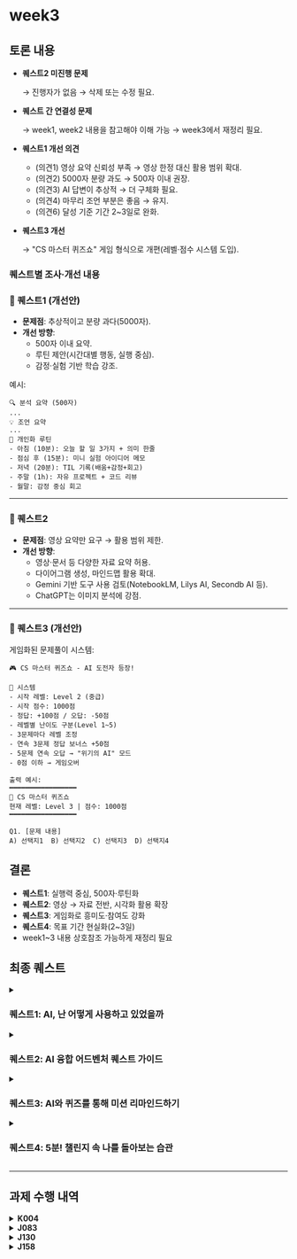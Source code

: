# week3

## 토론 내용
- **퀘스트2 미진행 문제**
    
    → 진행자가 없음 → 삭제 또는 수정 필요.
    
- **퀘스트 간 연결성 문제**
    
    → week1, week2 내용을 참고해야 이해 가능 → week3에서 재정리 필요.
    
- **퀘스트1 개선 의견**
    - (의견1) 영상 요약 신뢰성 부족 → 영상 한정 대신 활용 범위 확대.
    - (의견2) 5000자 분량 과도 → 500자 이내 권장.
    - (의견3) AI 답변이 추상적 → 더 구체화 필요.
    - (의견4) 마무리 조언 부분은 좋음 → 유지.
    - (의견6) 달성 기준 기간 2~3일로 완화.
- **퀘스트3 개선**
    
    → "CS 마스터 퀴즈쇼" 게임 형식으로 개편(레벨·점수 시스템 도입).

### 퀘스트별 조사·개선 내용

### 🔹 퀘스트1 (개선안)

- **문제점**: 추상적이고 분량 과다(5000자).
- **개선 방향**:
    - 500자 이내 요약.
    - 루틴 제안(시간대별 행동, 실행 중심).
    - 감정·실험 기반 학습 강조.

예시:

```text
🔍 분석 요약 (500자)
...
💡 조언 요약
...
🧭 개인화 루틴
- 아침 (10분): 오늘 할 일 3가지 + 의미 한줄
- 점심 후 (15분): 미니 실험 아이디어 메모
- 저녁 (20분): TIL 기록(배움+감정+회고)
- 주말 (1h): 자유 프로젝트 + 코드 리뷰
- 월말: 감정 중심 회고
```

---

### 🔹 퀘스트2

- **문제점**: 영상 요약만 요구 → 활용 범위 제한.
- **개선 방향**:
    - 영상·문서 등 다양한 자료 요약 허용.
    - 다이어그램 생성, 마인드맵 활용 확대.
    - Gemini 기반 도구 사용 검토(NotebookLM, Lilys AI, Secondb AI 등).
    - ChatGPT는 이미지 분석에 강점.

---

### 🔹 퀘스트3 (개선안)

게임화된 문제풀이 시스템:

```text
🎮 CS 마스터 퀴즈쇼 - AI 도전자 등장!

📌 시스템
- 시작 레벨: Level 2 (중급)
- 시작 점수: 1000점
- 정답: +100점 / 오답: -50점
- 레벨별 난이도 구분(Level 1~5)
- 3문제마다 레벨 조정
- 연속 3문제 정답 보너스 +50점
- 5문제 연속 오답 → "위기의 AI" 모드
- 0점 이하 → 게임오버

출력 예시:
━━━━━━━━━━━━━━━━━
🎯 CS 마스터 퀴즈쇼
현재 레벨: Level 3 | 점수: 1000점
━━━━━━━━━━━━━━━━━

Q1. [문제 내용]
A) 선택지1  B) 선택지2  C) 선택지3  D) 선택지4
```

## 결론

- **퀘스트1**: 실행력 중심, 500자·루틴화
- **퀘스트2**: 영상 → 자료 전반, 시각화 활용 확장
- **퀘스트3**: 게임화로 흥미도·참여도 강화
- **퀘스트4**: 목표 기간 현실화(2~3일)
- week1~3 내용 상호참조 가능하게 재정리 필요

## 최종 퀘스트

<details>
<summary><h3>퀘스트1: AI, 난 어떻게 사용하고 있었을까</h3></summary>

**[목적]**

AI 사용 경험을 되돌아보고, 나의 사고 패턴, 결정 흐름, 무의식적 습관, 반복되는 약점 등을 파악하여
더 주체적이고 효율적인 AI 사용 전략을 수립한다.

**[퀘스트 진행 방법]**

다음 문장을 복사해서 ChatGPT에게 질문한다:

(자신의 상황에 맞게 프롬프트를 수정해 질문해도 된다.)

```text
지금까지 너와 나눈 모든 대화를 바탕으로,
내 사고 패턴, 의사 결정 방식, 무의식적인 편향, 반복되는 약점이나 맹점을 구체적이고 날카롭게 분석해 줘.

각 항목마다 나에게 필요한 실질적인 조언을 500자 이내로 정리해 줘.

그리고 이 분석 내용을 바탕으로,
나를 위한 개인화된 학습 루틴을 만들어 줘.
단, 시간대별 일정이 아니라,
“하루에 딱 1시간은 학습만 해보기”, “너는 너무 열심히 하니까 10분 쉬는 걸 일부러 넣자” 같이
내 성향을 고려한 실천 권장사항 중심으로 제안해 줘.

참고로, 나는 매일 오전 10시부터 오후 7시까지 ‘챌린지 프로그램’을 하고 있고,
새벽 2시까지 추가 학습이 가능해. 중간중간 의도적 휴식도 꼭 있었으면 해.
```

- AI의 분석 내용에서 인상 깊었던 부분, 납득되지 않는 부분이 있다면
  추가 질문을 통해 판단 기준이나 이유를 확인해 본다.

- "그건 왜 그렇게 분석했어?" / "이건 좀 다른 것 같아, 왜 그렇게 말했지?"
  → 이런 식의 추가 탐색 권장!

**[퀘스트 달성 기준]**

1. 실행 여부: ChatGPT에게 질문한 화면 캡처 제출
2. 성찰 결과: AI의 분석과 루틴을 읽고 난 뒤의 느낀점 작성
3. 응용 확장: 루틴을 바탕으로 내 학습 방식에 적용한 예시 공유
</details>

<details>
<summary><h3>퀘스트2: AI 융합 어드벤처 퀘스트 가이드</h3></summary>

#### 🪄 AI 도구의 지휘자 - 학습을 위한 최적의 도구 활용하기
- **퀘스트 배경**: 모든 AI가 모든 작업을 완벽하게 수행하는 것은 아닙니다. 각 AI의 강점을 파악하고, 목적에 맞는 AI 도구를 선택하여 활용하는 능력은 현대의 학습자에게 필수적입니다. 이 퀘스트를 통해 다양한 AI 도구의 특성을 이해하고, 가장 효율적인 학습 시너지를 만들어내는 방법을 익힙니다.

- **퀘스트 목표**: 특정 학습 목표에 따라 `Gemini`뿐만 아니라 다른 AI 도구(예: `NotebookLM`, `Lilys AI`, `ChatGPT` 등)를 적재적소에 활용하여 학습의 효율을 극대화합니다.

- **퀘스트 진행 방법**:

    1. **[요약 및 분석]**: 학습하고자 하는 특정 주제에 대해 분석 전문 AI(예: `Gemini`(`NotebookLM`), `Lilys AI`)에게 영상 요약 및 핵심 정보 분석을 요청합니다.

    2. **[심화 학습 및 대화]**: 요약본을 바탕으로, Gemini 기반의 `NotebookLM` 또는 `ChatGPT` 등에 요약 내용을 업로드합니다. 대화형 AI 기능을 활용하여 요약본에 대해 더 깊이 있는 질문을 던지고, AI와 대화하며 학습 내용을 심화합니다.

    3. **[시각화]** 영상의 시각적 요소나 특정 장면이 궁금하다면, `Lilys AI`와 같은 도구를 사용하면 시간대별 스냅샷을 확인하며 학습 내용을 시각적으로 보강할 수 있습니다.

    4. **[이미지 분석 및 프롬프트 재창조]** 특정 이미지나 다이어그램을 분석하고 싶다면, `ChatGPT-4o` 등 이미지 분석에 강점을 가진 AI에게 이미지를 제공하고 상세한 분석 내용을 요청합니다. 이를 통해 얻은 정보를 바탕으로 다이어그램 생성이나 프롬프트 재창조를 요청하여 최종적인 결과물을 완성합니다.

- **퀘스트 달성 기준**: 하나의 학습 목표를 달성하기 위해 `2가지 이상의 AI` 도구를 전략적으로 활용하고, 각 도구의 장점을 최대한 활용하여 학습의 깊이와 효율을 모두 높입니다.
</details>

<details>
<summary><h3>퀘스트3: AI와 퀴즈를 통해 미션 리마인드하기</h3></summary>

#### 1. 퀘스트 배경

AI와의 퀴즈를 통해 미션에 대한 내용을 리마인드하고 점검한다.

#### 2. 퀘스트 목표

AI를 활용해 학습 키워드에 대한 퀴즈를 생성하고, 스스로 퀴즈를 풀며 개념을 재확인한다.

#### 3. 퀘스트 진행 방법

AI에게 아래와 같은 형식으로 프롬프트를 입력하여 생성되는 퀴즈들을 풀며 미션에 대해 리마인드를 해본다. <br>
퀴즈 주제는 그날의 미션 학습 키워드 또는 본인이 학습하고 싶은 키워드를 적는다.<br>
시작 레벨은 스스로에게 맞게 AI와 조절 가능하다. <br>
퀴즈를 풀고 나면 '퀴즈 종료'를 입력하여 오답 노트 확인.<br>

```text
🎮 "CS 마스터 퀴즈쇼 - AI 도전자 등장!"

**게임 시스템:**

- 시작 레벨: Level 2 (중급)
- 시작 점수: 1000점
- 정답 시: +100점, 레벨업 고려
- 오답 시: -50점, 레벨다운 고려

**퀴즈 주제**
프로세스, 스레드, 멀티 스레드, race condition

**레벨 시스템:**
Level 1 (초급 - 500-999점)
Level 2 (중급 - 1000-1499점) 
Level 3 (고급 - 1500-1999점)
Level 4 (전문가 - 2000-2499점)
Level 5 (신급 - 2500점+)

**진행 방식:**

1. 너는 내 현재 레벨에 맞는 문제를 출제해줘
2. 나는 답을 제시할게
3. 너는 정답/오답 판정 + 점수 업데이트 + 간단한 해설
4. 3문제마다 레벨 조정 검토
5. 계속 현재 점수와 레벨을 표시해줘

**출력 형식:**
━━━━━━━━━━━━━━━━━
🎯 CS 마스터 퀴즈쇼
현재 레벨: Level 3 | 점수: 1000점
━━━━━━━━━━━━━━━━━

Q1. [문제 내용]
A) 선택지1  B) 선택지2  C) 선택지3  D) 선택지4

**특별 규칙:**

- 연속 3문제 정답 시 보너스 +50점!
- 5문제 연속 오답 시 "위기의 AI" 모드 돌입
- 점수 0점 이하면 게임오버
- 게임오버가 되거나 '퀴즈 종료'를 입력하면 오답노트 정리해서 보여줘(오답노트는 문제, 선택한 답, 정답, 해설 포함)
```

#### 4. 퀘스트 달성 기준

최소 고급 도달!

고급 이상에서 실행했다면 한 단계 레벨 업을 목표로!

**추가로 진행할 사항**

- AI가 출제하는 문제가 잘못된 것 같다면, 스스로 찾아보고 조사하기.
</details>

<details>
<summary><h3>퀘스트4: 5분! 챌린지 속 나를 돌아보는 습관</h3></summary>

#### 배경: AI 도구를 활용해 어떻게 더 잘 배우고 성장할 수 있을까?
- 챌린지 과정이 CS 미션을 수행하는 강도 높은 학습 환경
- 짧은 시간안에 미션을 진행하다보면 스스로의 생각 또는 감정을 돌아볼 여유가 부족함
- 이 퀘스트를 활용하여 성장 점검 습관을 만들어 스스로 성장할 수 있도록 도와줌

#### 유지한 점
- 나를 돌아보며 AI와 대화를 한다는 점에서 스스로를 돌아볼 시간이 좋은 것 같아 기존 퀘스트 내용은 유지하였다.

#### 변경 사항
- 달성 기준에서 주 4일 이상 퀘스트를 진행한다면 금요일 릴프 시간을 제외한 매일을 진행해야 한다는 점에서
- 달성 기준을 기존 주 4일에서 주 2일로 변경하였다.

#### 목표
- AI를 활용하여 자신의 성장을 점검한다.
- AI를 **성장 파트너**로 활용한다.

#### 진행 방법
- 주 2회 / AI에게 "오늘 나의 하루의 이야기를 말해줌"
- AI가 제공하는 답변 또는 질문으로 5분동안 자신의 이해, 성찰을 돌아본다.

#### 달성 기준
- 최소 주 2회 AI와 대화를 통해 나를 돌아본다.
- AI와 대화는 최소 5분간 대화해야 한다.
- AI의 질문에 성실히 답하여 내용을 기록한다.
- 해당 퀘스트로 자신의 성장 또는 변화를 느껴보며 **한 가지 이상** 발견한다.
- 선택 사항: 자신이 느낀 인사이트를 슬랙에 공유해본다.
</details>

---
## 과제 수행 내역

<details>
  <summary> <b>K004</b> </summary>

  #### 퀘스트: 
  
</details>

<details>
  <summary> <b>J083</b> </summary>

  #### 퀘스트1: AI, 난 어떻게 사용하고 있었을까
  - 입력 프롬프트
  ```
  지금까지 너와 나눈 모든 대화를 바탕으로, 내 사고 패턴, 의사 결정 방식, 무의식적인 편향, 반복되는 약점이나 맹점을 구체적이고 날카롭게 분석해 줘.

  각 항목마다 나에게 필요한 실질적인 조언을 500자 이내로 정리해 줘.

  그리고 이 분석 내용을 바탕으로,
  나를 위한 개인화된 학습 루틴을 만들어 줘.
  단, 시간대별 일정이 아니라,
  “하루에 딱 1시간은 학습만 해보기”, “너는 너무 열심히 하니까 10분 쉬는 걸 일부러 넣자” 같이
  내 성향을 고려한 실천 권장사항 중심으로 제안해 줘.

  참고로, 나는 매일 '네이버 부스트캠프 챌린지'프로그램을 진행 중인데, 아침 10시부터 오후 7시까지는 코어타임이라 무조건 학습을 진행하고 이후에도 추가 학습이 가능해. 중간중간 의도적 휴식도 꼭 있었으면 해. 최대한 미션 구현은 다 끝내고 자고 싶어
  ```
  - 구현 결과
  ```
  📌 사고 패턴 분석 및 조언
  1. 완벽주의적 성향과 강박적 디테일 집중
  분석:
  미션 수행 시 모든 세부 사항을 놓치지 않으려는 강박적 경향이 있음. 디테일한 부분에서 과도한 시간 소모로 효율이 떨어질 때가 종종 발생.

  조언:
  중요도에 따라 '최소 구현 → 개선' 루틴을 습관화해봐. 처음부터 완벽히 하려 하지 말고, 우선 작동하도록 만든 뒤 디테일을 점진적으로 채워 넣는 방식으로 접근하는 게 효율적이야.

  2. 지나친 복잡성 추구와 오버 엔지니어링
  분석:
  실제 필요 이상으로 복잡하고 고급스러운 구조나 알고리즘을 선호함. 이로 인해 문제 해결보다 구조 구현에 더 많은 자원을 투입하는 경향이 있음.

  조언:
  "가장 간단한 방식으로 목표를 달성하자"를 구체적 원칙으로 삼아봐. 초기 설계 단계에서 의도적으로 단순화하고, 검증된 후 더 좋은 구조로 확장하는 습관을 만들면 좋아.

  3. 빠른 결과를 기대하고 좌절감 느끼기
  분석:
  빠른 시간 내에 가시적인 성과가 나오지 않을 때 쉽게 불안감이나 좌절을 느낌. 즉각적 피드백이 없으면 방향성을 자주 의심함.

  조언:
  작은 목표를 설정해 하루하루의 성취감을 확보해봐. 미션을 여러 작은 단계로 나누고, 각 단계를 끝낼 때마다 스스로 보상을 줘서 꾸준한 동기부여를 유지하는 것이 효과적이야.

  4. 과몰입에 따른 휴식 부족과 번아웃 위험성
  분석:
  과도한 열정으로 인해 휴식을 무시하고 장시간 몰두함. 이로 인해 만성적인 피로감과 지속성 부족을 경험하는 경우가 있음.

  조언:
  의도적 휴식을 반드시 일정에 넣어. 타이머를 설정해 50분 학습 후 10분 강제 휴식을 가지는 ‘강제 휴식 루틴’을 실행하면, 체력과 집중력을 장기적으로 유지할 수 있을 거야.

  5. 지나친 자기 비판과 낮은 실패 수용성
  분석:
  사소한 실수에도 스스로를 과도하게 비판하고 자책하는 경향이 강함. 완벽하지 않음을 실패로 간주해 심리적 부담이 커짐.

  조언:
  스스로에게 관대해지기 위한 '회고 루틴'을 권장해. 매일 하루를 돌아보며 잘한 점을 무조건 3가지 이상 기록하고, 실수에 대해서는 "어떻게 하면 개선할 수 있을까?"만 짧게 고민하고 끝내.

  🌱 개인화된 학습 루틴 권장사항
  '작은 완성' 루틴 만들기
  매일 하루 목표를 정할 때, 반드시 “1시간 이내에 완료 가능한 작은 미션” 하나를 넣고 시작해봐. 이걸로 매일의 성취감을 챙기고 자신감을 유지하자.

  강제 ‘휴식 스프린트’
  학습 중 50분이 지났다면, 꼭 10분간 쉬는 습관을 만들어. 반드시 타이머로 관리하고, 휴식 시간엔 화면을 떠나 창밖 보기나 스트레칭으로 머리를 비워봐.

  '심플 디자인 우선' 선언
  구현을 시작하기 전 항상 “내가 지금 제일 단순한 방식으로 해결하고 있는가?”를 물어봐. 하루의 끝에 이 질문을 기준으로 회고하며 복잡성을 줄이는 연습을 해.

  자기 비판 대신 '피드백 저널' 쓰기
  하루가 끝나면 자신에게 부정적 평가를 내리지 말고, 잘한 점 3가지와 개선할 점 1가지만 써봐. 더 이상의 자기 비판은 하지 않는 게 핵심이야.

  ‘마지막은 리팩토링’ 원칙
  미션을 완료하고 나면, 바로 다음 미션으로 넘어가지 말고, 15분간 꼭 리팩토링 시간을 가져봐. 이 시간을 통해 코드의 품질과 가독성을 높이고, 동시에 자신감도 챙길 수 있어.

  이 권장사항들을 네이버 부스트캠프 챌린지와 병행하면 학습 효율성은 물론이고 장기적 성과와 지속 가능한 성장을 이룰 수 있을 거야.
  ```
  - 느낀 점
    - 나의 부족한 부분을 알려주고 이를 해결하기 위한 방법을 알려주는 것이 좋다고 생각했습니다.
    - 이 권장사항을 따라 해보고 싶다는 생각을 해보게 되었습니다
  - 적용 결과

  
</details>

<details>
  <summary> <b>J130</b> </summary>

  #### 퀘스트: 
  
</details>

<details>
  <summary> <b>J158</b> </summary>

  #### 퀘스트3: AI와 퀴즈를 통해 미션 리마인드하기
  
</details>
